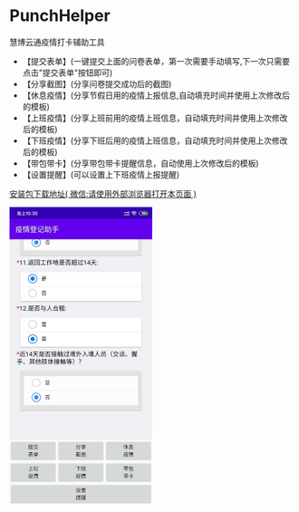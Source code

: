 # PunchHelper
慧博云通疫情打卡辅助工具

- 【提交表单】(一键提交上面的问卷表单，第一次需要手动填写,下一次只需要点击"提交表单"按钮即可)
- 【分享截图】(分享问卷提交成功后的截图)
- 【休息疫情】(分享节假日用的疫情上报信息,自动填充时间并使用上次修改后的模板)
- 【上班疫情】(分享上班前用的疫情上班信息，自动填充时间并使用上次修改后的模板)
- 【下班疫情】(分享下班后用的疫情上班信息，自动填充时间并使用上次修改后的模板)
- 【带包带卡】(分享带包带卡提醒信息，自动使用上次修改后的模板)
- 【设置提醒】(可以设置上下班疫情上报提醒)

[安装包下载地址( 微信:请使用外部浏览器打开本页面 )](https://github.com/guangdeshishe/PunchHelper/releases/download/v1.0/PuncherHelper_v1.0_release_20200418-222117.apk)
 
<img src="PuncherHelper_main.jpg" width = 50% height = 50% />
